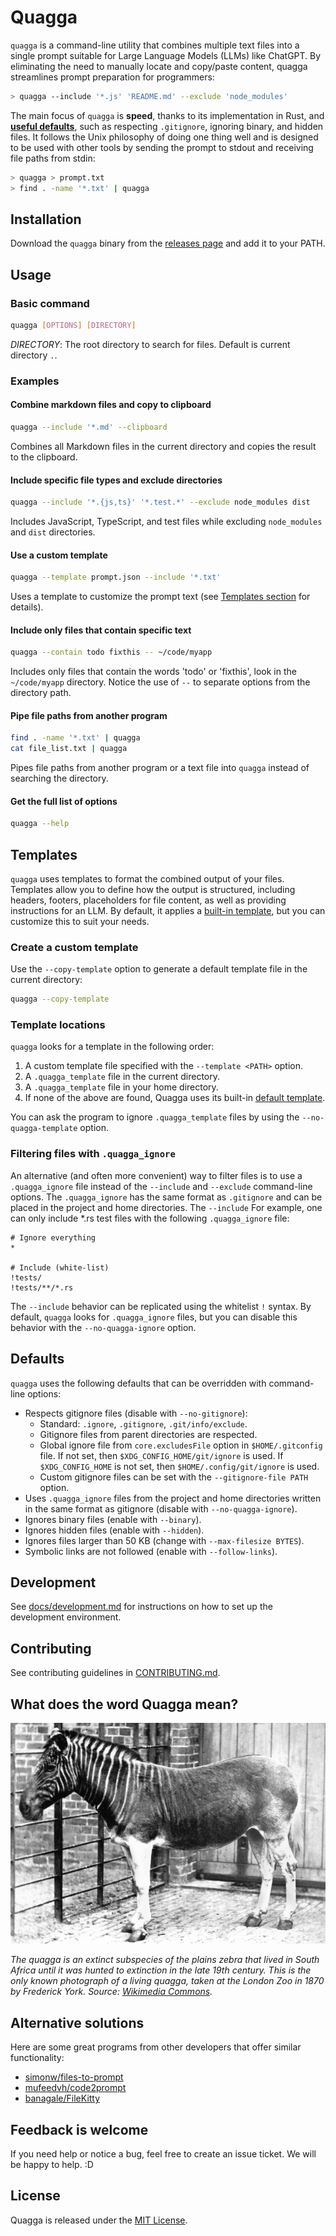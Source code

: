 # Quagga

`quagga` is a command-line utility that combines multiple text files into a single prompt suitable for Large Language Models (LLMs) like ChatGPT. By eliminating the need to manually locate and copy/paste content, quagga streamlines prompt preparation for programmers:

```bash
> quagga --include '*.js' 'README.md' --exclude 'node_modules'
```

The main focus of `quagga` is **speed**, thanks to its implementation in Rust, and [**useful defaults**](#defaults), such as respecting `.gitignore`, ignoring binary, and hidden files. It follows the Unix philosophy of doing one thing well and is designed to be used with other tools by sending the prompt to stdout and receiving file paths from stdin:

```bash
> quagga > prompt.txt
> find . -name '*.txt' | quagga
```

## Installation

Download the `quagga` binary from the [releases page](https://github.com/evgenyneu/quagga/releases) and add it to your PATH.

## Usage

### Basic command

```bash
quagga [OPTIONS] [DIRECTORY]
```

*DIRECTORY*: The root directory to search for files. Default is current directory `.`.

### Examples


#### Combine markdown files and copy to clipboard

```bash
quagga --include '*.md' --clipboard
```

Combines all Markdown files in the current directory and copies the result to the clipboard.


#### Include specific file types and exclude directories

```bash
quagga --include '*.{js,ts}' '*.test.*' --exclude node_modules dist
```

Includes JavaScript, TypeScript, and test files while excluding `node_modules` and `dist` directories.


#### Use a custom template

```bash
quagga --template prompt.json --include '*.txt'
```

Uses a template to customize the prompt text (see [Templates section](#templates) for details).

#### Include only files that contain specific text

```bash
quagga --contain todo fixthis -- ~/code/myapp
```

Includes only files that contain the words 'todo' or 'fixthis', look in the `~/code/myapp` directory. Notice the use of `--` to separate options from the directory path.


#### Pipe file paths from another program

```bash
find . -name '*.txt' | quagga
cat file_list.txt | quagga
```

Pipes file paths from another program or a text file into `quagga` instead of searching the directory.

#### Get the full list of options

```bash
quagga --help
```

## Templates

`quagga` uses templates to format the combined output of your files. Templates allow you to define how the output is structured, including headers, footers, placeholders for file content, as well as providing instructions for an LLM.  By default, it applies a [built-in template](templates/default.txt), but you can customize this to suit your needs.

### Create a custom template

Use the `--copy-template` option to generate a default template file in the current directory:

```bash
quagga --copy-template
```

### Template locations

`quagga` looks for a template in the following order:

1. A custom template file specified with the `--template <PATH>` option.
1. A `.quagga_template` file in the current directory.
1. A `.quagga_template` file in your home directory.
1. If none of the above are found, Quagga uses its built-in [default template](templates/default.txt).

You can ask the program to ignore `.quagga_template` files by using the `--no-quagga-template` option.


### Filtering files with `.quagga_ignore`

An alternative (and often more convenient) way to filter files is to use a `.quagga_ignore` file instead of the `--include` and `--exclude` command-line options. The `.quagga_ignore` has the same format as `.gitignore` and can be placed in the project and home directories. The `--include` For example, one can only include *.rs test files with the following `.quagga_ignore` file:

```gitignore
# Ignore everything
*

# Include (white-list)
!tests/
!tests/**/*.rs
```

The `--include` behavior can be replicated using the whitelist `!` syntax. By default, `quagga`  looks for `.quagga_ignore` files, but you can disable this behavior with the `--no-quagga-ignore` option.


## Defaults

`quagga` uses the following defaults that can be overridden with command-line options:

* Respects gitignore files (disable with `--no-gitignore`):
  * Standard: `.ignore`, `.gitignore`, `.git/info/exclude`.
  * Gitignore files from parent directories are respected.
  * Global ignore file from `core.excludesFile` option in `$HOME/.gitconfig` file. If not set, then `$XDG_CONFIG_HOME/git/ignore` is used. If `$XDG_CONFIG_HOME` is not set, then `$HOME/.config/git/ignore` is used.
  * Custom gitignore files can be set with the `--gitignore-file PATH` option.
* Uses `.quagga_ignore` files from the project and home directories written in the same format as gitignore (disable with `--no-quagga-ignore`).
* Ignores binary files (enable with `--binary`).
* Ignores hidden files (enable with `--hidden`).
* Ignores files larger than 50 KB (change with `--max-filesize BYTES`).
* Symbolic links are not followed (enable with `--follow-links`).


## Development

See [docs/development.md](docs/development.md) for instructions on how to set up the development environment.


## Contributing

See contributing guidelines in [CONTRIBUTING.md](CONTRIBUTING.md).

## What does the word Quagga mean?

<img src='./images/quagga.jpg' alt='Picture of Quagga'>

*The quagga is an extinct subspecies of the plains zebra that lived in South Africa until it was hunted to extinction in the late 19th century. This is the only known photograph of a living quagga, taken at the London Zoo in 1870 by Frederick York. Source: [Wikimedia Commons](https://en.wikipedia.org/wiki/Quagga#/media/File:Quagga_photo.jpg).*



## Alternative solutions

Here are some great programs from other developers that offer similar functionality:

* [simonw/files-to-prompt](https://github.com/simonw/files-to-prompt)
* [mufeedvh/code2prompt](https://github.com/mufeedvh/code2prompt)
* [banagale/FileKitty](https://github.com/banagale/FileKitty)


## Feedback is welcome

If you need help or notice a bug, feel free to create an issue ticket. We will be happy to help. :D


## License

Quagga is released under the [MIT License](LICENSE).

